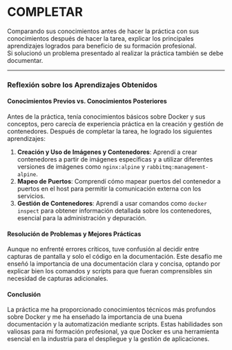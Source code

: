 # COMPLETAR  
Comparando sus conocimientos antes de hacer la práctica con sus conocimientos después de hacer la tarea, explicar los principales aprendizajes logrados para beneficio de su formación profesional.  
Si solucionó un problema presentado al realizar la práctica también se debe documentar.

---

### Reflexión sobre los Aprendizajes Obtenidos

#### Conocimientos Previos vs. Conocimientos Posteriores

Antes de la práctica, tenía conocimientos básicos sobre Docker y sus conceptos, pero carecía de experiencia práctica en la creación y gestión de contenedores. Después de completar la tarea, he logrado los siguientes aprendizajes:

1. **Creación y Uso de Imágenes y Contenedores**: Aprendí a crear contenedores a partir de imágenes específicas y a utilizar diferentes versiones de imágenes como `nginx:alpine` y `rabbitmq:management-alpine`.
2. **Mapeo de Puertos**: Comprendí cómo mapear puertos del contenedor a puertos en el host para permitir la comunicación externa con los servicios.
3. **Gestión de Contenedores**: Aprendí a usar comandos como `docker inspect` para obtener información detallada sobre los contenedores, esencial para la administración y depuración.

#### Resolución de Problemas y Mejores Prácticas

Aunque no enfrenté errores críticos, tuve confusión al decidir entre capturas de pantalla y solo el código en la documentación. Este desafío me enseñó la importancia de una documentación clara y concisa, optando por explicar bien los comandos y scripts para que fueran comprensibles sin necesidad de capturas adicionales.

#### Conclusión

La práctica me ha proporcionado conocimientos técnicos más profundos sobre Docker y me ha enseñado la importancia de una buena documentación y la automatización mediante scripts. Estas habilidades son valiosas para mi formación profesional, ya que Docker es una herramienta esencial en la industria para el despliegue y la gestión de aplicaciones.
